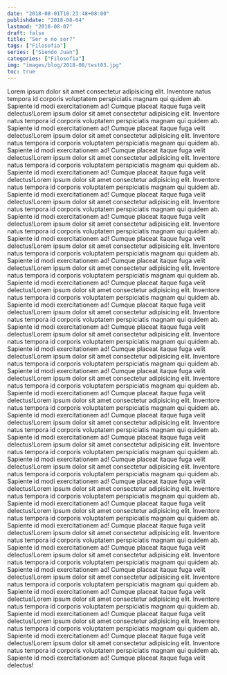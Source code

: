 ```yaml
---
date: "2018-08-01T10:23:48+08:00"
publishdate: "2018-08-04"
lastmod: "2018-08-07"
draft: false
title: "Ser o no ser?"
tags: ["Filosofia"]
series: ["Siendo Juan"]
categories: ["Filosofia"]
img: "images/blog/2018-08/test03.jpg"
toc: true
---
```

Lorem ipsum dolor sit amet consectetur adipisicing elit. Inventore natus tempora id corporis voluptatem perspiciatis magnam qui quidem ab. Sapiente id modi exercitationem ad! Cumque placeat itaque fuga velit delectus!Lorem ipsum dolor sit amet consectetur adipisicing elit. Inventore natus tempora id corporis voluptatem perspiciatis magnam qui quidem ab. Sapiente id modi exercitationem ad! Cumque placeat itaque fuga velit delectus!Lorem ipsum dolor sit amet consectetur adipisicing elit. Inventore natus tempora id corporis voluptatem perspiciatis magnam qui quidem ab. Sapiente id modi exercitationem ad! Cumque placeat itaque fuga velit delectus!Lorem ipsum dolor sit amet consectetur adipisicing elit. Inventore natus tempora id corporis voluptatem perspiciatis magnam qui quidem ab. Sapiente id modi exercitationem ad! Cumque placeat itaque fuga velit delectus!Lorem ipsum dolor sit amet consectetur adipisicing elit. Inventore natus tempora id corporis voluptatem perspiciatis magnam qui quidem ab. Sapiente id modi exercitationem ad! Cumque placeat itaque fuga velit delectus!Lorem ipsum dolor sit amet consectetur adipisicing elit. Inventore natus tempora id corporis voluptatem perspiciatis magnam qui quidem ab. Sapiente id modi exercitationem ad! Cumque placeat itaque fuga velit delectus!Lorem ipsum dolor sit amet consectetur adipisicing elit. Inventore natus tempora id corporis voluptatem perspiciatis magnam qui quidem ab. Sapiente id modi exercitationem ad! Cumque placeat itaque fuga velit delectus!Lorem ipsum dolor sit amet consectetur adipisicing elit. Inventore natus tempora id corporis voluptatem perspiciatis magnam qui quidem ab. Sapiente id modi exercitationem ad! Cumque placeat itaque fuga velit delectus!Lorem ipsum dolor sit amet consectetur adipisicing elit. Inventore natus tempora id corporis voluptatem perspiciatis magnam qui quidem ab. Sapiente id modi exercitationem ad! Cumque placeat itaque fuga velit delectus!Lorem ipsum dolor sit amet consectetur adipisicing elit. Inventore natus tempora id corporis voluptatem perspiciatis magnam qui quidem ab. Sapiente id modi exercitationem ad! Cumque placeat itaque fuga velit delectus!Lorem ipsum dolor sit amet consectetur adipisicing elit. Inventore natus tempora id corporis voluptatem perspiciatis magnam qui quidem ab. Sapiente id modi exercitationem ad! Cumque placeat itaque fuga velit delectus!Lorem ipsum dolor sit amet consectetur adipisicing elit. Inventore natus tempora id corporis voluptatem perspiciatis magnam qui quidem ab. Sapiente id modi exercitationem ad! Cumque placeat itaque fuga velit delectus!Lorem ipsum dolor sit amet consectetur adipisicing elit. Inventore natus tempora id corporis voluptatem perspiciatis magnam qui quidem ab. Sapiente id modi exercitationem ad! Cumque placeat itaque fuga velit delectus!Lorem ipsum dolor sit amet consectetur adipisicing elit. Inventore natus tempora id corporis voluptatem perspiciatis magnam qui quidem ab. Sapiente id modi exercitationem ad! Cumque placeat itaque fuga velit delectus!Lorem ipsum dolor sit amet consectetur adipisicing elit. Inventore natus tempora id corporis voluptatem perspiciatis magnam qui quidem ab. Sapiente id modi exercitationem ad! Cumque placeat itaque fuga velit delectus!Lorem ipsum dolor sit amet consectetur adipisicing elit. Inventore natus tempora id corporis voluptatem perspiciatis magnam qui quidem ab. Sapiente id modi exercitationem ad! Cumque placeat itaque fuga velit delectus!Lorem ipsum dolor sit amet consectetur adipisicing elit. Inventore natus tempora id corporis voluptatem perspiciatis magnam qui quidem ab. Sapiente id modi exercitationem ad! Cumque placeat itaque fuga velit delectus!Lorem ipsum dolor sit amet consectetur adipisicing elit. Inventore natus tempora id corporis voluptatem perspiciatis magnam qui quidem ab. Sapiente id modi exercitationem ad! Cumque placeat itaque fuga velit delectus!Lorem ipsum dolor sit amet consectetur adipisicing elit. Inventore natus tempora id corporis voluptatem perspiciatis magnam qui quidem ab. Sapiente id modi exercitationem ad! Cumque placeat itaque fuga velit delectus!Lorem ipsum dolor sit amet consectetur adipisicing elit. Inventore natus tempora id corporis voluptatem perspiciatis magnam qui quidem ab. Sapiente id modi exercitationem ad! Cumque placeat itaque fuga velit delectus!Lorem ipsum dolor sit amet consectetur adipisicing elit. Inventore natus tempora id corporis voluptatem perspiciatis magnam qui quidem ab. Sapiente id modi exercitationem ad! Cumque placeat itaque fuga velit delectus!Lorem ipsum dolor sit amet consectetur adipisicing elit. Inventore natus tempora id corporis voluptatem perspiciatis magnam qui quidem ab. Sapiente id modi exercitationem ad! Cumque placeat itaque fuga velit delectus!Lorem ipsum dolor sit amet consectetur adipisicing elit. Inventore natus tempora id corporis voluptatem perspiciatis magnam qui quidem ab. Sapiente id modi exercitationem ad! Cumque placeat itaque fuga velit delectus!Lorem ipsum dolor sit amet consectetur adipisicing elit. Inventore natus tempora id corporis voluptatem perspiciatis magnam qui quidem ab. Sapiente id modi exercitationem ad! Cumque placeat itaque fuga velit delectus!Lorem ipsum dolor sit amet consectetur adipisicing elit. Inventore natus tempora id corporis voluptatem perspiciatis magnam qui quidem ab. Sapiente id modi exercitationem ad! Cumque placeat itaque fuga velit delectus!Lorem ipsum dolor sit amet consectetur adipisicing elit. Inventore natus tempora id corporis voluptatem perspiciatis magnam qui quidem ab. Sapiente id modi exercitationem ad! Cumque placeat itaque fuga velit delectus!
